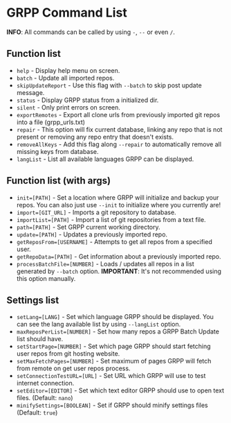 # GRPP Command List

**INFO**: All commands can be called by using `-`, `--` or even `/`.

## Function list

- `help` - Display help menu on screen.
- `batch` - Update all imported repos.
- `skipUpdateReport` - Use this flag with `--batch` to skip post update message.
- `status` - Display GRPP status from a initialized dir.
- `silent` - Only print errors on screen.
- `exportRemotes` - Export all clone urls from previously imported git repos into a file (grpp_urls.txt)
- `repair` - This option will fix current database, linking any repo that is not present or removing any repo entry that doesn't exists.
- `removeAllKeys` - Add this flag along `--repair` to automatically remove all missing keys from database.
- `langList` - List all available languages GRPP can be displayed.

## Function list (with args)

- `init=[PATH]` - Set a location where GRPP will initialize and backup your repos. You can also just use `--init` to initialize where you currently are!
- `import=[GIT_URL]` - Imports a git repository to database.
- `importList=[PATH]` - Import a list of git repositories from a text file.
- `path=[PATH]` - Set GRPP current working directory.
- `update=[PATH]` - Updates a previously imported repo.
- `getReposFrom=[USERNAME]` - Attempts to get all repos from a specified user.
- `getRepoData=[PATH]` - Get information about a previously imported repo.
- `processBatchFile=[NUMBER]` - Loads / updates all repos in a list generated by `--batch` option. **IMPORTANT**: It's not recommended using this option manually.

## Settings list

- `setLang=[LANG]` - Set which language GRPP should be displayed. You can see the lang available list by using `--langList` option.
- `maxReposPerList=[NUMBER]` - Set how many repos a GRPP Batch Update list should have.
- `setStartPage=[NUMBER]` - Set which page GRPP should start fetching user repos from git hosting website.
- `setMaxFetchPages=[NUMBER]` - Set maximum of pages GRPP will fetch from remote on get user repos process.
- `setConnectionTestURL=[URL]` - Set URL which GRPP will use to test internet connection.
- `setEditor=[EDITOR]` - Set which text editor GRPP should use to open text files. (Default: `nano`)
- `minifySettings=[BOOLEAN]` - Set if GRPP should minify settings files (Default: `true`)